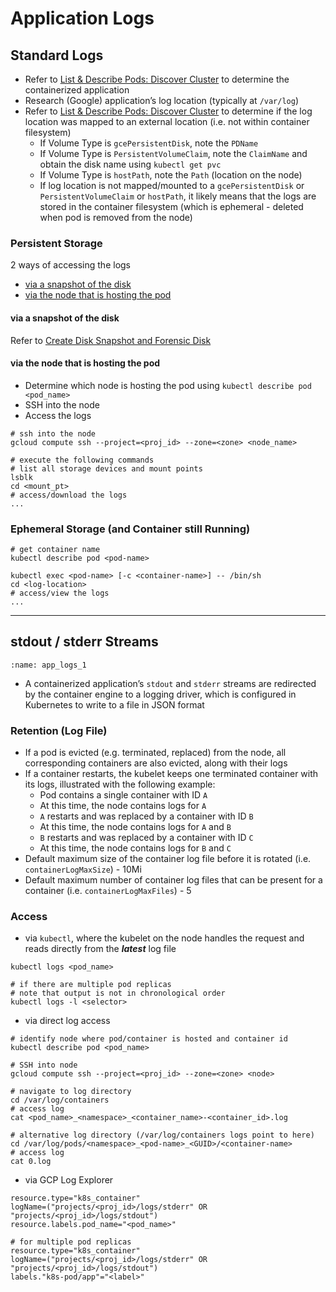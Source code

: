 # Application Logs

## Standard Logs

* Refer to [List & Describe Pods: Discover Cluster](./discover_cluster.html#list-describe-pods) to determine the containerized application
* Research (Google) application’s log location (typically at `/var/log`)
* Refer to [List & Describe Pods: Discover Cluster](./discover_cluster.html#list-describe-pods) to determine if the log location was mapped to an external location (i.e. not within container filesystem)
    * If Volume Type is `gcePersistentDisk`, note the `PDName`
    * If Volume Type is `PersistentVolumeClaim`, note the `ClaimName` and obtain the disk name using `kubectl get pvc`
    * If Volume Type is `hostPath`, note the `Path` (location on the node)
    * If log location is not mapped/mounted to a `gcePersistentDisk` or `PersistentVolumeClaim` or `hostPath`, it likely means that the logs are stored in the container filesystem (which is ephemeral - deleted when pod is removed from the node)

### Persistent Storage

2 ways of accessing the logs

* [via a snapshot of the disk](#via-a-snapshot-of-the-disk)
* [via the node that is hosting the pod](#via-the-node-that-is-hosting-the-pod)

#### via a snapshot of the disk

Refer to [Create Disk Snapshot and Forensic Disk](../../gce/create_4n6_disk_from_snapshot.ipynb)

#### via the node that is hosting the pod

* Determine which node is hosting the pod using `kubectl describe pod <pod_name>`
* SSH into the node
* Access the logs

```shell
# ssh into the node
gcloud compute ssh --project=<proj_id> --zone=<zone> <node_name>

# execute the following commands
# list all storage devices and mount points 
lsblk
cd <mount_pt>
# access/download the logs
...
```

### Ephemeral Storage (and Container still Running)

```shell
# get container name
kubectl describe pod <pod-name>

kubectl exec <pod-name> [-c <container-name>] -- /bin/sh
cd <log-location>
# access/view the logs
...
```
* * *

## stdout / stderr Streams

```{image} app_logs_1.jpg
:name: app_logs_1
```

* A containerized application’s `stdout` and `stderr` streams are redirected by the container engine to a logging driver, which is configured in Kubernetes to write to a file in JSON format

### Retention (Log File)

* If a pod is evicted (e.g. terminated, replaced) from the node, all corresponding containers are also evicted, along with their logs 
* If a container restarts, the kubelet keeps one terminated container with its logs, illustrated with the following example:
    * Pod contains a single container with ID `A`
    * At this time, the node contains logs for `A`
    * `A` restarts and was replaced by a container with ID `B`
    * At this time, the node contains logs for `A` and `B`
    * `B` restarts and was replaced by a container with ID `C`
    * At this time, the node contains logs for `B` and `C`
* Default maximum size of the container log file before it is rotated (i.e. `containerLogMaxSize`) - 10Mi
* Default maximum number of container log files that can be present for a container (i.e. `containerLogMaxFiles`) - 5

### Access

* via `kubectl`, where the kubelet on the node handles the request and reads directly from the **_latest_** log file
```shell
kubectl logs <pod_name>
        
# if there are multiple pod replicas
# note that output is not in chronological order
kubectl logs -l <selector>
```

* via direct log access
```shell
# identify node where pod/container is hosted and container id
kubectl describe pod <pod_name>
        
# SSH into node
gcloud compute ssh --project=<proj_id> --zone=<zone> <node>
        
# navigate to log directory
cd /var/log/containers
# access log
cat <pod_name>_<namespace>_<container_name>-<container_id>.log

# alternative log directory (/var/log/containers logs point to here)
cd /var/log/pods/<namespace>_<pod-name>_<GUID>/<container-name>
# access log
cat 0.log
```

* via GCP Log Explorer
```shell
resource.type="k8s_container"
logName=("projects/<proj_id>/logs/stderr" OR "projects/<proj_id>/logs/stdout")
resource.labels.pod_name="<pod_name>"
        
# for multiple pod replicas
resource.type="k8s_container"
logName=("projects/<proj_id>/logs/stderr" OR "projects/<proj_id>/logs/stdout")
labels."k8s-pod/app"="<label>"
```